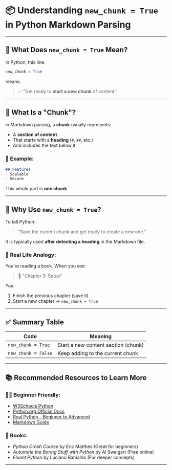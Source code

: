 # 📦 Understanding `new_chunk = True` in Python Markdown Parsing

---

## 🧠 What Does `new_chunk = True` Mean?

In Python, this line:
```python
new_chunk = True
```
means:

> ✅ "Get ready to **start a new chunk** of content."

---

## 🔹 What Is a "Chunk"?

In Markdown parsing, a **chunk** usually represents:

- A **section of content**
- That starts with a **heading** (`#`, `##`, etc.)
- And includes the text below it

### 🧾 Example:
```markdown
## Features
- Scalable
- Secure
```

This whole part is **one chunk**.

---

## 🔄 Why Use `new_chunk = True`?

To tell Python:

> "Save the current chunk and get ready to create a new one."

It is typically used **after detecting a heading** in the Markdown file.

### 🔁 Real Life Analogy:
You're reading a book. When you see:

> 📘 "Chapter 3: Setup"

You:
1. Finish the previous chapter (save it)
2. Start a new chapter → `new_chunk = True`

---

## ✅ Summary Table

| Code               | Meaning                              |
|--------------------|---------------------------------------|
| `new_chunk = True` | Start a new content section (chunk)   |
| `new_chunk = False`| Keep adding to the current chunk      |

---

## 📚 Recommended Resources to Learn More

### 🧑‍🏫 Beginner Friendly:
- [W3Schools Python](https://www.w3schools.com/python/)
- [Python.org Official Docs](https://docs.python.org/3/tutorial/)
- [Real Python - Beginner to Advanced](https://realpython.com/)
- [Markdown Guide](https://www.markdownguide.org/)

### 📘 Books:
- *Python Crash Course* by Eric Matthes (Great for beginners)
- *Automate the Boring Stuff with Python* by Al Sweigart (Free online)
- *Fluent Python* by Luciano Ramalho (For deeper concepts)

---